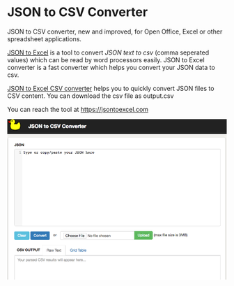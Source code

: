 # JSON to CSV Converter
JSON to CSV converter, new and improved, for Open Office, Excel or other spreadsheet applications.

[JSON to Excel](https://jsontoexcel.com/) is a tool to convert *JSON text to csv* (comma seperated values) which can be read by word processors easily. JSON to Excel converter is a fast converter which helps you convert your JSON data to csv. 


[JSON to Excel CSV converter](https://jsontoexcel.com/) helps you to quickly convert JSON files to CSV content. You can download the csv file as output.csv

You can reach the tool at https://jsontoexcel.com

![alt text](https://raw.githubusercontent.com/codepai/jsontocsv/master/jsontocsv.png)
